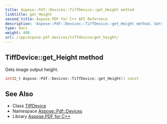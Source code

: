```yaml
---
title: Aspose::Pdf::Devices::TiffDevice::get_Height method
linktitle: get_Height
second_title: Aspose.PDF for C++ API Reference
description: 'Aspose::Pdf::Devices::TiffDevice::get_Height method. Gets image output height in C++.'
type: docs
weight: 400
url: /cpp/aspose.pdf.devices/tiffdevice/get_height/
---
```

## TiffDevice::get_Height method


Gets image output height.

```cpp
int32_t Aspose::Pdf::Devices::TiffDevice::get_Height() const
```

## See Also

* Class [TiffDevice](../)
* Namespace [Aspose::Pdf::Devices](../../)
* Library [Aspose.PDF for C++](../../../)
